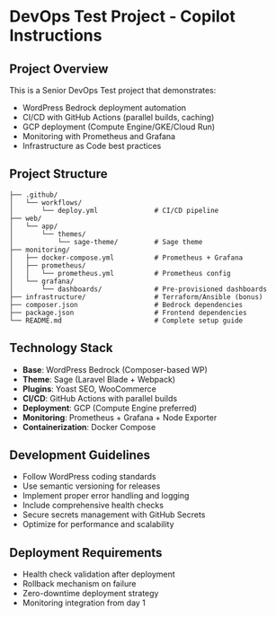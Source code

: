# DevOps Test Project - Copilot Instructions

## Project Overview
This is a Senior DevOps Test project that demonstrates:
- WordPress Bedrock deployment automation
- CI/CD with GitHub Actions (parallel builds, caching)
- GCP deployment (Compute Engine/GKE/Cloud Run)
- Monitoring with Prometheus and Grafana
- Infrastructure as Code best practices

## Project Structure
```
├── .github/
│   └── workflows/
│       └── deploy.yml              # CI/CD pipeline
├── web/
│   └── app/
│       └── themes/
│           └── sage-theme/         # Sage theme
├── monitoring/
│   ├── docker-compose.yml          # Prometheus + Grafana
│   ├── prometheus/
│   │   └── prometheus.yml          # Prometheus config
│   └── grafana/
│       └── dashboards/             # Pre-provisioned dashboards
├── infrastructure/                 # Terraform/Ansible (bonus)
├── composer.json                   # Bedrock dependencies
├── package.json                    # Frontend dependencies
└── README.md                       # Complete setup guide
```

## Technology Stack
- **Base**: WordPress Bedrock (Composer-based WP)
- **Theme**: Sage (Laravel Blade + Webpack)
- **Plugins**: Yoast SEO, WooCommerce
- **CI/CD**: GitHub Actions with parallel builds
- **Deployment**: GCP (Compute Engine preferred)
- **Monitoring**: Prometheus + Grafana + Node Exporter
- **Containerization**: Docker Compose

## Development Guidelines
- Follow WordPress coding standards
- Use semantic versioning for releases
- Implement proper error handling and logging
- Include comprehensive health checks
- Secure secrets management with GitHub Secrets
- Optimize for performance and scalability

## Deployment Requirements
- Health check validation after deployment
- Rollback mechanism on failure
- Zero-downtime deployment strategy
- Monitoring integration from day 1